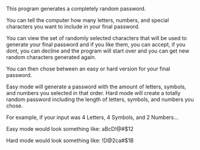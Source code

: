 This program generates a completely random password. 

You can tell the computer how many letters, numbers, and special characters you want to include in your final password. 

You can view the set of randomly selected characters that will be used to generate your final password and if you like them, you can accept,
if you dont, you can decline and the program will start over and you can get new random characters generated again.

You can then chose between an easy or hard version for your final password. 

Easy mode will generate a password with the amount of letters, symbols, and numbers you selected in that order. 
Hard mode will create a totally random password including the length of letters, symbols, and numbers you chose.

For example, if your input was 4 Letters, 4 Symbols, and 2 Numbers...

Easy mode would look something like: aBcD!@#$12

Hard mode would look something like: !D@2ca#$1B
